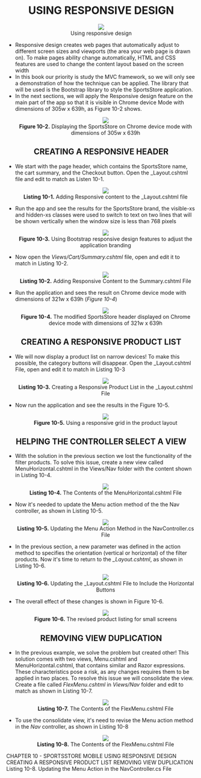 <h1><div align="center">USING RESPONSIVE DESIGN</div></h1>
<p align="center">
	<img src="ch10-Pictures/RESPONSIVE_DESIGN.png" /><br />
	Using responsive design
</p>

<ul>
	<li>
		Responsive design creates web pages that automatically adjust to different screen sizes and viewports (the area your web page is drawn on). To make pages ability change automatically, HTML and CSS features are used to change the content layout based on the screen width	
	</li>
	<li>
		In this book our priority is study the MVC framework, so we will only see a demonstration of how the technique can be applied. The library that will be used is the Bootstrap library to style the SportsStore application.
	</li>
	<li>
		In the next sections, we will apply the Responsive design feature on the main part of the app so that it is visible in Chrome device Mode with dimensions of 305w x 639h, as Figure 10-2 shows.
		<p align="center">
			<img src="ch10-Pictures/Figure 10-2.png" /><br />
			<b>Figure 10-2.</b> Displaying the SportsStore on Chrome device mode with dimensions of 305w x 639h
		</p>		
	</li>		
</ul>

<h2><div align="center">CREATING A RESPONSIVE HEADER</div></h2>
<ul>
	<li>
		We start with the page header, which contains the SportsStore name, the cart summary, and the Checkout button. Open the _Layout.cshtml file and edit to match as Listen 10-1.
		<p align="center">
			<img src="ch10-Pictures/Listing 10-1.png" /><br />
			<b>Listing 10-1.</b> Adding Responsive content to the _Layout.cshtml file
		</p>
	</li>
	<li>
		Run the app and see the results for the SportsStore brand, the visible-xs and hidden-xs classes were used to switch to text on two lines that will be shown vertically when the window size is less than 768 pixels
		<p align="center">
			<img src="ch10-Pictures/Figure 10-3.png" /><br />
			<b>Figure 10-3.</b> Using Bootstrap responsive design features to adjust the application branding
		</p>				
	</li>
	<li>
		Now open the <i>Views/Cart/Summary.cshtml</i> file, open and edit it to match in Listing 10-2.
		<p align="center">
			<img src="ch10-Pictures/Listing 10-2.png" /><br />
			<b>Listing 10-2.</b> Adding Responsive Content to the Summary.cshtml File
		</p>				
	</li>
	<li>
		Run the application and sees the result on Chrome device mode with dimensions of 321w x 639h (<i>Figure 10-4</i>)
		<p align="center">
			<img src="ch10-Pictures/Figure 10-4.png" /><br />
			<b>Figure 10-4.</b> The modified SportsStore header displayed on Chrome device mode with dimensions of 321w x 639h
		</p>				
	</li>
</ul>

<h2><div align="center">CREATING A RESPONSIVE PRODUCT LIST</div></h2>
<ul>
	<li>
		We will now display a product list on narrow devices! To make this possible, the category buttons will disappear. Open the _Layout.cshtml File, open and edit it to match in Listing 10-3
		<p align="center">
			<img src="ch10-Pictures/Listing 10-3.png" /><br />
			<b>Listing 10-3.</b> Creating a Responsive Product List in the _Layout.cshtml File
		</p>				
	</li>
	<li>
		Now run the application and see the results in the Figure 10-5.	
		<p align="center">
			<img src="ch10-Pictures/Figure 10-5.png" /><br />
			<b>Figure 10-5.</b> Using a responsive grid in the product layout
		</p>				
	</li>
</ul>

<h2><div align="center">HELPING THE CONTROLLER SELECT A VIEW</div></h2>
<ul>
	<li>
		With the solution in the previous section we lost the functionality of the filter products. To solve this issue, create a new view called MenuHorizontal.cshtml in the Views/Nav folder with the content shown in Listing 10-4.
		<p align="center">
			<img src="ch10-Pictures/Listing 10-4.png" /><br />
			<b>Listing 10-4.</b> The Contents of the MenuHorizontal.cshtml File
		</p>				
	</li>
	<li>
		Now it's needed to update the Menu action method of the the Nav controller, as shown in Listing 10-5.
		<p align="center">
			<img src="ch10-Pictures/Listing 10-5.png" /><br />
			<b>Listing 10-5.</b> Updating the Menu Action Method in the NavController.cs File
		</p>				
	</li>
	<li>
		In the previous section, a new parameter was defined in the action method to specifies the orientation (vertical or horizontal) of the filter products. Now it's time to return to the <i>_Layout.cshtml</i>, as shown in Listing 10-6.
		<p align="center">
			<img src="ch10-Pictures/Listing 10-6.png" /><br />
			<b>Listing 10-6.</b> Updating the _Layout.cshtml File to Include the Horizontal Buttons
		</p>				
	</li>
	<li>
		The overall effect of these changes is shown in Figure 10-6.
		<p align="center">
			<img src="ch10-Pictures/Figure 10-6.png" /><br />
			<b>Figure 10-6.</b> The revised product listing for small screens
		</p>				
	</li>
</ul>

<h2><div align="center">REMOVING VIEW DUPLICATION</div></h2>
<ul>
	<li>
		In the previous example, we solve the problem but created other! This solution comes with two views, Menu.cshtml and MenuHorizontal.cshtml, that contains similar and Razor expressions. These characteristics pose a risk, as any changes requires them to be applied in two places. To resolve this issue we will consolidate the view. Create a file called <i>FlexMenu.cshtml</i> in <i>Views/Nav</i> folder and edit to match as shown in Listing 10-7.
		<p align="center">
			<img src="ch10-Pictures/Listing 10-7.png" /><br />
			<b>Listing 10-7.</b> The Contents of the FlexMenu.cshtml File
		</p>
	</li>
	<li>
		To use the consolidate view, it's need to revise the </i>Menu</i> action method in the <i>Nav</i> controller, as shown in Listing 10-8
		<p align="center">
			<img src="ch10-Pictures/Listing 10-8.png" /><br />
			<b>Listing 10-8.</b> The Contents of the FlexMenu.cshtml File
		</p>
	</li>
</ul>

CHAPTER 10 - SPORTSSTORE MOBILE
	USING RESPONSIVE DESIGN
		CREATING A RESPONSIVE PRODUCT LIST
			REMOVING VIEW DUPLICATION
				Listing 10-8. Updating the Menu Action in the NavController.cs File